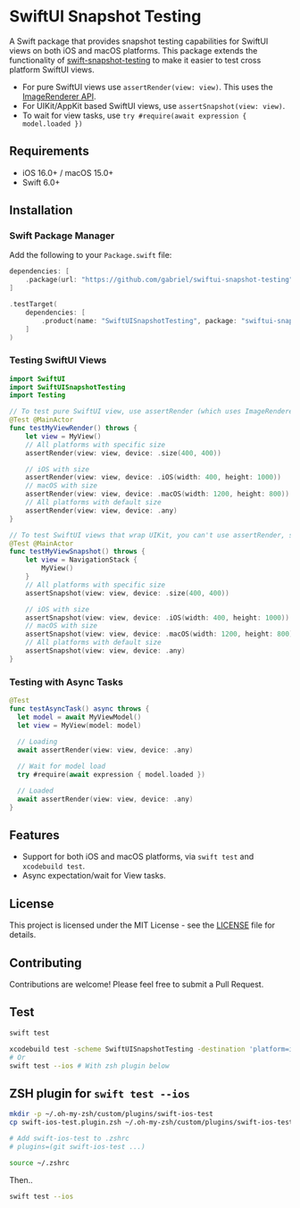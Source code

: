# SwiftUI Snapshot Testing

A Swift package that provides snapshot testing capabilities for SwiftUI views on both iOS and macOS platforms. This package extends the functionality of [swift-snapshot-testing](https://github.com/pointfreeco/swift-snapshot-testing) to make it easier to test cross platform SwiftUI views.

- For pure SwiftUI views use `assertRender(view: view)`. This uses the [ImageRenderer API](https://developer.apple.com/documentation/swiftui/imagerenderer).
- For UIKit/AppKit based SwiftUI views, use `assertSnapshot(view: view)`.
- To wait for view tasks, use `try #require(await expression { model.loaded })`

## Requirements

- iOS 16.0+ / macOS 15.0+
- Swift 6.0+

## Installation

### Swift Package Manager

Add the following to your `Package.swift` file:

```swift
dependencies: [
    .package(url: "https://github.com/gabriel/swiftui-snapshot-testing", from: "0.1.1")
]

.testTarget(
    dependencies: [
        .product(name: "SwiftUISnapshotTesting", package: "swiftui-snapshot-testing"),
    ]
)
```

### Testing SwiftUI Views

```swift
import SwiftUI
import SwiftUISnapshotTesting
import Testing

// To test pure SwiftUI view, use assertRender (which uses ImageRenderer).
@Test @MainActor
func testMyViewRender() throws {
    let view = MyView()
    // All platforms with specific size
    assertRender(view: view, device: .size(400, 400))

    // iOS with size
    assertRender(view: view, device: .iOS(width: 400, height: 1000))
    // macOS with size
    assertRender(view: view, device: .macOS(width: 1200, height: 800))
    // All platforms with default size
    assertRender(view: view, device: .any)
}

// To test SwiftUI views that wrap UIKit, you can't use assertRender, so use assertSnapshot.
@Test @MainActor
func testMyViewSnapshot() throws {
    let view = NavigationStack {
        MyView()
    }    
    // All platforms with specific size
    assertSnapshot(view: view, device: .size(400, 400))

    // iOS with size
    assertSnapshot(view: view, device: .iOS(width: 400, height: 1000))
    // macOS with size
    assertSnapshot(view: view, device: .macOS(width: 1200, height: 800))
    // All platforms with default size
    assertSnapshot(view: view, device: .any)
}
```

### Testing with Async Tasks

```swift
@Test
func testAsyncTask() async throws {
  let model = await MyViewModel()
  let view = MyView(model: model)

  // Loading
  await assertRender(view: view, device: .any)
 
  // Wait for model load
  try #require(await expression { model.loaded })

  // Loaded
  await assertRender(view: view, device: .any)
}
```

## Features

- Support for both iOS and macOS platforms, via `swift test` and `xcodebuild test`.
- Async expectation/wait for View tasks.

## License

This project is licensed under the MIT License - see the [LICENSE](LICENSE) file for details.

## Contributing

Contributions are welcome! Please feel free to submit a Pull Request.

## Test

```sh
swift test
```

```sh
xcodebuild test -scheme SwiftUISnapshotTesting -destination 'platform=iOS Simulator,name=iPhone 16,OS=18.5'
# Or
swift test --ios # With zsh plugin below
```

## ZSH plugin for `swift test --ios`

```sh
mkdir -p ~/.oh-my-zsh/custom/plugins/swift-ios-test
cp swift-ios-test.plugin.zsh ~/.oh-my-zsh/custom/plugins/swift-ios-test/swift-ios-test.plugin.zsh

# Add swift-ios-test to .zshrc
# plugins=(git swift-ios-test ...)

source ~/.zshrc
```

Then..

```sh
swift test --ios
```
